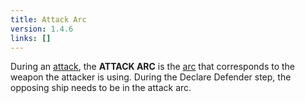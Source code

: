 ```yaml
---
title: Attack Arc
version: 1.4.6
links: []
---
```


During an [attack](/rules/Attack), the **ATTACK ARC** is the [arc](/rules/Arc) that corresponds to the weapon the attacker is using. During the Declare Defender step, the opposing ship needs to be in the attack arc.